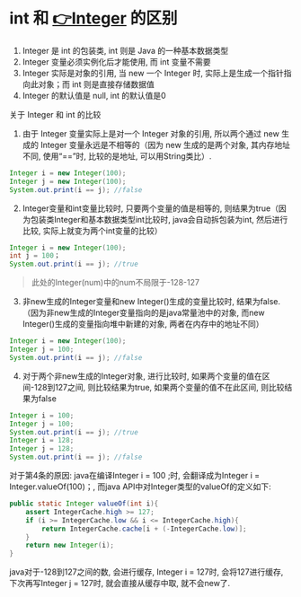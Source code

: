 # int 和 [👉Integer](./integer.md) 的区别

1. Integer 是 int 的包装类, int 则是 Java 的一种基本数据类型
2. Integer 变量必须实例化后才能使用, 而 int 变量不需要
3. Integer 实际是对象的引用, 当 new 一个 Integer 时, 实际上是生成一个指针指向此对象；而 int 则是直接存储数据值
4. Integer 的默认值是 null, int 的默认值是0

关于 Integer 和 int 的比较

1. 由于 Integer 变量实际上是对一个 Integer 对象的引用, 所以两个通过 new 生成的 Integer 变量永远是不相等的（因为 new 生成的是两个对象, 其内存地址不同, 使用“==”时, 比较的是地址, 可以用String类比）.

```java
Integer i = new Integer(100);
Integer j = new Integer(100);
System.out.print(i == j); //false
```

2. Integer变量和int变量比较时, 只要两个变量的值是相等的, 则结果为true（因为包装类Integer和基本数据类型int比较时, java会自动拆包装为int, 然后进行比较, 实际上就变为两个int变量的比较）

```java
Integer i = new Integer(100);
int j = 100；
System.out.print(i == j); //true
```

> 此处的Integer(num)中的num不局限于-128-127

3. 非new生成的Integer变量和new Integer()生成的变量比较时, 结果为false.（因为非new生成的Integer变量指向的是java常量池中的对象, 而new Integer()生成的变量指向堆中新建的对象, 两者在内存中的地址不同）

```java
Integer i = new Integer(100);
Integer j = 100;
System.out.print(i == j); //false
```

4. 对于两个非new生成的Integer对象, 进行比较时, 如果两个变量的值在区间-128到127之间, 则比较结果为true, 如果两个变量的值不在此区间, 则比较结果为false

```java
Integer i = 100;
Integer j = 100;
System.out.print(i == j); //true
Integer i = 128;
Integer j = 128;
System.out.print(i == j); //false
```

对于第4条的原因:
java在编译Integer i = 100 ;时, 会翻译成为Integer i = Integer.valueOf(100)；, 而java API中对Integer类型的valueOf的定义如下:

```java
public static Integer valueOf(int i){
    assert IntegerCache.high >= 127;
    if (i >= IntegerCache.low && i <= IntegerCache.high){
        return IntegerCache.cache[i + (-IntegerCache.low)];
    }
    return new Integer(i);
}
```

java对于-128到127之间的数, 会进行缓存, Integer i = 127时, 会将127进行缓存, 下次再写Integer j = 127时, 就会直接从缓存中取, 就不会new了.



